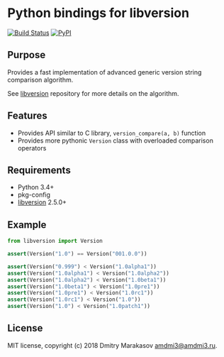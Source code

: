 # Python bindings for libversion

[![Build Status](https://travis-ci.org/repology/py-libversion.svg?branch=master)](https://travis-ci.org/repology/py-libversion)
[![PyPI](https://img.shields.io/pypi/v/libversion.svg)](https://pypi.python.org/pypi/libversion)

## Purpose

Provides a fast implementation of advanced generic version string
comparison algorithm.

See [libversion](https://github.com/repology/libversion) repository
for more details on the algorithm.

## Features

* Provides API similar to C library, `version_compare(a, b)` function
* Provides more pythonic `Version` class with overloaded comparison operators

## Requirements

* Python 3.4+
* pkg-config
* [libversion](https://github.com/repology/libversion) 2.5.0+

## Example

```python
from libversion import Version

assert(Version("1.0") == Version("001.0.0"))

assert(Version("0.999") < Version("1.0alpha1"))
assert(Version("1.0alpha1") < Version("1.0alpha2"))
assert(Version("1.0alpha2") < Version("1.0beta1"))
assert(Version("1.0beta1") < Version("1.0pre1"))
assert(Version("1.0pre1") < Version("1.0rc1"))
assert(Version("1.0rc1") < Version("1.0"))
assert(Version("1.0") < Version("1.0patch1"))
```

## License

MIT license, copyright (c) 2018 Dmitry Marakasov <amdmi3@amdmi3.ru>.
